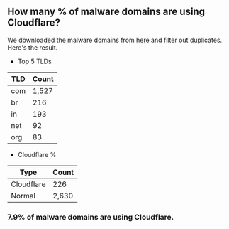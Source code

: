 ## How many % of malware domains are using Cloudflare?


We downloaded the malware domains from [here](https://urlhaus.abuse.ch) and filter out duplicates.
Here's the result.


[//]: # (start replacement)


- Top 5 TLDs

| TLD | Count |
| --- | --- |
| com | 1,527 |
| br | 216 |
| in | 193 |
| net | 92 |
| org | 83 |


- Cloudflare %

| Type | Count |
| --- | --- |
| Cloudflare | 226 |
| Normal | 2,630 |


### 7.9% of malware domains are using Cloudflare.